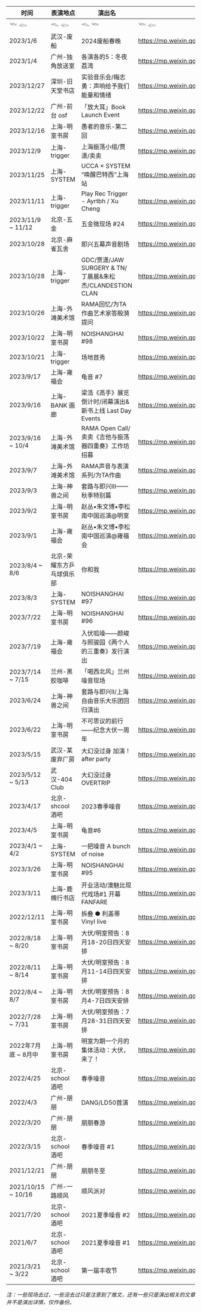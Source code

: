 | 时间 | 表演地点 | 演出名 | 演出推送 | 永久链接 |
|----------|----------|----------|----------|----------|
| 𓆝 𓆟 | 𓆞 𓆟 | 𓆞 𓆝 | 𓆝 𓆟 | 𓆟 𓆞 |
| 2023/1/6 | 武汉-废船 | 2024废船春晚 | https://mp.weixin.qq.com/s/p5dzYFaqohpn9Z5oMlr9lQ | https://archive.is/844KC |
| 2023/1/4 | 广州-独角放送室 | 各演各的5：冬夜荔湾 | https://mp.weixin.qq.com/s/cZMWg3n48yILjSWPRA2YiQ | https://archive.is/knF8k |
| 2023/12/27 | 深圳-旧天堂书店 | 实验音乐会/梅志勇：声响给予我们能量和情绪 | https://mp.weixin.qq.com/s/3zP-InHmUPQ951N8s5uHXA | https://archive.is/E0qFI |
| 2023/12/22 | 广州-前台 osf | 「放大耳」Book Launch Event | https://mp.weixin.qq.com/s/vLnOpw5wv4xof7RrelKzwA | https://archive.is/aIkhE |
| 2023/12/16 | 上海-明室书房 | 愚者的音乐-第二回 | https://mp.weixin.qq.com/s/936CWmo8JeA-2Qmo1i0jbQ | https://archive.is/vT90g
| 2023/12/9 | 上海-trigger | 上海振荡小组/贾潇/卖卖 | https://mp.weixin.qq.com/s/Z-i8ooBPw1mtZlhKH-zXiA | https://archive.is/rWJLO |
| 2023/11/25 | 上海-SYSTEM | UCCA × SYSTEM “唤醒巴特西”上海站 | https://mp.weixin.qq.com/s/C2cfQ3Q_wbmph3Cunv-WnQ | https://archive.is/AH0iS |
| 2023/11/11 | 上海-trigger | Play Rec Trigger - Ayrtbh / Xu Cheng | https://mp.weixin.qq.com/s/7I1IBrP51QTn9l-72mVTvw | https://archive.is/q2yyK |
| 2023/11/9 ~ 11/12 | 北京-五金| 五金微现场 #24 | https://mp.weixin.qq.com/s/2v1Rv548KjwIgC-mLlN91A | https://archive.is/JXT4G |
| 2023/10/28 | 北京-麻雀瓦舍 | 即兴五幕声音剧场 | https://mp.weixin.qq.com/s/5ngXdxj6SqFj1v7TS2h9nQ | https://archive.is/YAVHu |
| 2023/10/28 | 上海-trigger | GDC/贾潇/JAW SURGERY & TN/丁晨晨&朱松杰/CLANDESTION CLAN | https://mp.weixin.qq.com/s/e6KQeWn02Sl6y2jRvwWaNA | https://archive.is/CvhhM |
| 2023/10/26 | 上海-外滩美术馆 | RAMA回忆/为TA作曲艺术家答殷漪提问 | https://mp.weixin.qq.com/s/587f-hN01tkQuRk7dtpVOw | https://archive.is/gr8kg |
| 2023/10/22 | 上海-明室书房 | NOISHANGHAI #98 | https://mp.weixin.qq.com/s/VxnbFtbV_WNJNSrTMG4BHA | https://archive.is/t4BXk |
| 2023/10/21 | 上海-trigger | 场地首秀 | https://mp.weixin.qq.com/s/ynCiUE_chq-vVPxu8T8jqQ | https://archive.is/NGUMh |
| 2023/9/17 | 上海-雍福会 | 龟音 #7 | https://mp.weixin.qq.com/s/OTJRAMuBGF69g2d5j9i8rA | https://archive.is/Mbbw3 |
| 2023/9/16 | 上海-BANK 画廊 | 梁浩《高手》展览倒计时/闭幕演出&新书上线 Last Day Events | https://mp.weixin.qq.com/s/A0YQhVjJwmiDPkNDJS1gNA | https://archive.is/e8vIj |
| 2023/9/16 ~ 10/4 | 上海-外滩美术馆 | RAMA Open Call/卖卖《吉他与振荡器四重奏》工作坊招募 | https://mp.weixin.qq.com/s/37Fekf5emcnhZArRTqh8EQ | https://archive.is/5S2pH |
| 2023/9/7 | 上海-外滩美术馆 | RAMA声音与表演系列/为TA作曲 | https://mp.weixin.qq.com/s/FOghcTnsTUIYsZasL7wxeg | https://archive.is/SsU4j |
| 2023/9/3 | 上海-神兽之间 | 套路与即兴III——秋季特别篇 | https://mp.weixin.qq.com/s/Cg0eiSMLiR9YlMmXwXfe_g | https://archive.is/j72yR |
| 2023/9/2 | 上海-明室书房 | 赵丛•朱文博•李松 南中国巡演@明室 | https://mp.weixin.qq.com/s/_k35VykRGLCS4PLZdt9jLQ | https://archive.is/aDIFW |
| 2023/9/1 | 上海-雍福会 | 赵丛•朱文博•李松 南中国巡演@雍福会 | https://mp.weixin.qq.com/s/Qh-9tpSH9Nw5yKRpwAhYWA | https://archive.is/YooA1 |
| 2023/8/4 ~ 8/6 | 北京-荣耀东方乒乓球俱乐部 | 你和我 | https://mp.weixin.qq.com/s/hJKFvlq0qb4yPObAoai7Yg | https://archive.is/4hc52 |
| 2023/8/3 | 上海-SYSTEM | NOISHANGHAI #97 | https://mp.weixin.qq.com/s/O6t6j2VGve1WRd3f050dJA | https://archive.is/EhCF8 |
| 2023/7/22 | 上海-明室书房 | NOISHANGHAI #96 | https://mp.weixin.qq.com/s/JAPTsoUqPyi5AIrvtRj_nA | https://archive.is/fZvw2 |
| 2023/7/19 | 上海-雍福会 | 入伏呱噪——颜峻与照骏园《两个人的三重奏》发行演出  | https://mp.weixin.qq.com/s/TB6riFQ5OYtw3aWk2zIGYw | https://archive.is/f7DMO |
| 2023/7/14 ~ 7/15 | 兰州-黑胶咖啡 | 「喝西北风」兰州噪音现场 | https://mp.weixin.qq.com/s/TiH_p3jhO8hKQnX-7oWbTg | https://archive.is/IWBpR |
| 2023/6/24 | 上海-神兽之间 | 套路与即兴II/上海自由音乐大乐团回归演出  | https://mp.weixin.qq.com/s/NGoEIUH5Akak-gttLMc2Cg | https://archive.is/HeP4Q |
| 2023/6/22 | 上海-明室书房 | 不可思议的前行——纪念大伏一周年 | https://mp.weixin.qq.com/s/Jam2E0Gz7m1sJamjRMDtyA | https://archive.is/OH3Yh |
| 2023/5/15 | 武汉-某废弃厂房 | 大幻没过身 加演！after party | https://mp.weixin.qq.com/s/6NjNuL84BE8wwnZAu7N_2A | https://archive.is/shjUA |
| 2023/5/12 ~ 5/13 | 武汉-404 Club | 大幻没过身 OVERTRIP | https://mp.weixin.qq.com/s/42C1wfAgD-U8V0TkY4l9MA | https://archive.is/kxtXK |
| 2023/4/17 | 北京-shcool酒吧 | 2023春季噪音 | https://mp.weixin.qq.com/s/MRbwLsFPCfBfzeAekf_ABA | https://archive.is/zDEKq |
| 2023/4/5 | 上海-明室书房 | 龟音#6 | https://mp.weixin.qq.com/s/idbOsmCmaWGwDlUeWNGu_A | https://archive.is/cHhee |
| 2023/4/1 ~ 4/2 | 上海-SYSTEM | 一把噪音 A bunch of noise | https://mp.weixin.qq.com/s/a6g6FGdTrk3xgxCxWSgyGw | https://archive.is/92rl1 |
| 2023/3/26 | 上海-明室书房 | NOISHANGHAI #95 | https://mp.weixin.qq.com/s/LNhMf8yXjcHpHdX6-hkbBw | https://archive.is/gHF0h |
| 2023/3/11 | 上海-鹿槐行书店 | 开业活动/澳魅比现代戏场#1 开幕 FANFARE | https://mp.weixin.qq.com/s/id4HqTgj8gyiPrjsVrO5SQ | https://archive.is/SxRVK |
| 2022/12/11 | 上海-明室书房 | 拆叠 ● 利盖蒂 Vinyl live | https://mp.weixin.qq.com/s/8irBqFBBAUXeyvtmpixzYw | https://archive.is/puaXO |
| 2022/8/18 ~ 8/20 | 上海-明室书房 | 大伏/明室预告：8月18-20日四天安排 | https://mp.weixin.qq.com/s/bYIO5wW3sUzhjtFjuNdzxQ | https://archive.is/XHZAS | 
| 2022/8/11 ~ 8/14 | 上海-明室书房 | 大伏/明室预告：8月11-14日四天安排 | https://mp.weixin.qq.com/s/LKrDi60f4r0tKqSKv0U_7A | https://archive.is/FeOsK |
| 2022/8/4 ~ 8/7 | 上海-明室书房 | 大伏/明室预告：8月4-7日四天安排 | https://mp.weixin.qq.com/s/srS_UmuNWvlfEVx1d0-36A | https://archive.is/WPzQU |
| 2022/7/28 ~ 7/31 | 上海-明室书房 | 大伏/明室预告：7月28-31日四天安排  | https://mp.weixin.qq.com/s/4I-r-zriStLzkOcmMChaqw | https://archive.is/e1NnM |
| 2022年7月底 ~ 8月中 | 上海-明室书房 | 明室为期一个月的集体活动：大伏，来了！ | https://mp.weixin.qq.com/s/wa1aBcziASiYLhGSFfkeWQ | https://archive.is/jFpLD |
| 2022/4/25 | 北京-school酒吧 | 春季噪音 | https://mp.weixin.qq.com/s/6QR34A0XysOW_vNRv_V43A | https://archive.is/P8fVw |
| 2022/4/3 | 广州-朋朋 | DANG/LD50首演  | https://mp.weixin.qq.com/s/TSKIM1L07jaN0bvQkqyjyw | https://archive.is/S5M8g |
| 2022/3/20 | 广州-朋朋 | 朋朋春游 | https://mp.weixin.qq.com/s/VYEO9XoPWberoFK27yqbyg | https://archive.is/kvIuE |
| 2022/3/15 | 北京-school酒吧 | 春季噪音 #1 | https://mp.weixin.qq.com/s/BnOrhvGst4-Ztz-Jut5KMQ | https://archive.is/yeLs0 |
| 2021/12/21 | 广州-朋朋 | 朋朋冬至 | https://mp.weixin.qq.com/s/GbzBEL6nqVy5j11-tav7LQ | https://archive.is/kcZqi |
| 2021/10/15 ~ 10/16 | 广州-一路顺风 | 顺风派对 | https://mp.weixin.qq.com/s/d2le0aE2armnOxwsF_HUgA | https://archive.is/zZAWW |
| 2021/7/20 | 北京-school酒吧 | 2021夏季噪音 #2 | https://mp.weixin.qq.com/s/dnS2nJytTbVIBdouIYT3pQ | https://archive.is/0lpDz |
| 2021/6/7 | 北京-school酒吧 | 2021夏季噪音 #1 | https://mp.weixin.qq.com/s/GbzqPLpj_fwKkR4dhcyvNg | https://archive.is/Ehg8h |
| 2021/3/21 ~ 3/22 | 北京-school酒吧 | 第一届丰收节 | https://mp.weixin.qq.com/s/pybBQ2KO5jBwTMvF-TW95A | https://archive.is/kvU3g |


*注：一些现场去过，一些没去过只是注意到了推文，还有一些只是演出相关的文章并不是演出详情，仅作备份。*